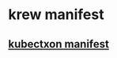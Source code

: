 # krew manifest 
## [kubectxon manifest](https://github.com/sysnet4admin/custom-index/blob/master/plugins/ctxon.yaml)

